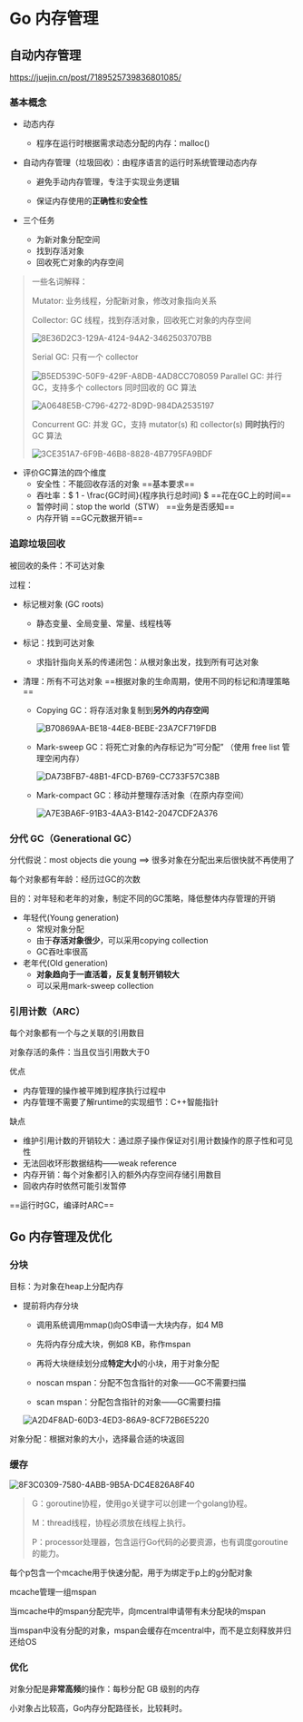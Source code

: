 # Go 内存管理

## 自动内存管理

https://juejin.cn/post/7189525739836801085/

### 基本概念

- 动态内存
  - 程序在运行时根据需求动态分配的内存：malloc()

- 自动内存管理（垃圾回收）：由程序语言的运行时系统管理动态内存

  - 避免手动内存管理，专注于实现业务逻辑

  - 保证内存使用的**正确性**和**安全性**

- 三个任务

  - 为新对象分配空间
  - 找到存活对象
  - 回收死亡对象的内存空间

> 一些名词解释：
>
> Mutator: 业务线程，分配新对象，修改对象指向关系
>
> Collector: GC 线程，找到存活对象，回收死亡对象的内存空间
>
> ![8E36D2C3-129A-4124-94A2-3462503707BB](https://gitee.com/Transmigration_zhou/pic/raw/master/8E36D2C3-129A-4124-94A2-3462503707BB.png)
>
> Serial GC: 只有一个 collector
>
> ![B5ED539C-50F9-429F-A8DB-4AD8CC708059](https://gitee.com/Transmigration_zhou/pic/raw/master/B5ED539C-50F9-429F-A8DB-4AD8CC708059.png)
> Parallel GC: 并行 GC，支持多个 collectors 同时回收的 GC 算法
>
> ![A0648E5B-C796-4272-8D9D-984DA2535197](https://gitee.com/Transmigration_zhou/pic/raw/master/A0648E5B-C796-4272-8D9D-984DA2535197.png)
>
> Concurrent GC: 并发 GC，支持 mutator(s) 和 collector(s) **同时执行**的 GC 算法
>
> ![3CE351A7-6F9B-46B8-8828-4B7795FA9BDF](https://gitee.com/Transmigration_zhou/pic/raw/master/3CE351A7-6F9B-46B8-8828-4B7795FA9BDF.png)



- 评价GC算法的四个维度
  - 安全性：不能回收存活的对象 ==基本要求==
  - 吞吐率：$ 1 - \frac{GC时间}{程序执行总时间} $ ==花在GC上的时间==
  - 暂停时间：stop the world（STW） ==业务是否感知==
  - 内存开销 ==GC元数据开销==



### 追踪垃圾回收

被回收的条件：不可达对象

过程：

- 标记根对象 (GC roots)

  - 静态变量、全局变量、常量、线程栈等

- 标记：找到可达对象

  - 求指针指向关系的传递闭包：从根对象出发，找到所有可达对象

- 清理：所有不可达对象 ==根据对象的生命周期，使用不同的标记和清理策略==

  - Copying GC：将存活对象复制到**另外的内存空间**

    ![B70869AA-BE18-44E8-BEBE-23A7CF719FDB](https://gitee.com/Transmigration_zhou/pic/raw/master/B70869AA-BE18-44E8-BEBE-23A7CF719FDB.png)

  - Mark-sweep GC：将死亡对象的內存标记为”可分配” （使用 free list 管理空闲内存）

    ![DA73BFB7-48B1-4FCD-B769-CC733F57C38B](https://gitee.com/Transmigration_zhou/pic/raw/master/DA73BFB7-48B1-4FCD-B769-CC733F57C38B.png)

  - Mark-compact GC：移动并整理存活对象（在原内存空间）

    ![A7E3BA6F-91B3-4AA3-B142-2047CDF2A376](https://gitee.com/Transmigration_zhou/pic/raw/master/A7E3BA6F-91B3-4AA3-B142-2047CDF2A376.png)

### 分代 GC（Generational GC）

分代假说：most objects die young ==> 很多对象在分配出来后很快就不再使用了

每个对象都有年龄：经历过GC的次数

目的：对年轻和老年的对象，制定不同的GC策略，降低整体内存管理的开销

- 年轻代(Young generation)
  - 常规对象分配
  - 由于**存活对象很少**，可以采用copying collection
  - GC吞吐率很高
- 老年代(Old generation)
  - **对象趋向于一直活着，反复复制开销较大**
  - 可以采用mark-sweep collection

### 引用计数（ARC）

每个对象都有一个与之关联的引用数目

对象存活的条件：当且仅当引用数大于0

优点

- 内存管理的操作被平摊到程序执行过程中
- 内存管理不需要了解runtime的实现细节：C++智能指针

缺点

- 维护引用计数的开销较大：通过原子操作保证对引用计数操作的原子性和可见性
- 无法回收环形数据结构——weak reference
- 内存开销：每个对象都引入的额外内存空间存储引用数目
- 回收内存时依然可能引发暂停

==运行时GC，编译时ARC==



## Go 内存管理及优化

### 分块

目标：为对象在heap上分配内存

- 提前将内存分块

  - 调用系统调用mmap()向OS申请一大块内存，如4 MB

  - 先将内存分成大块，例如8 KB，称作mspan

  - 再将大块继续划分成**特定大小**的小块，用于对象分配

  - noscan mspan：分配不包含指针的对象——GC不需要扫描

  - scan mspan：分配包含指针的对象——GC需要扫描

  ![A2D4F8AD-60D3-4ED3-86A9-8CF72B6E5220](https://gitee.com/Transmigration_zhou/pic/raw/master/A2D4F8AD-60D3-4ED3-86A9-8CF72B6E5220.png)

对象分配：根据对象的大小，选择最合适的块返回

### 缓存

![8F3C0309-7580-4ABB-9B5A-DC4E826A8F40](https://gitee.com/Transmigration_zhou/pic/raw/master/8F3C0309-7580-4ABB-9B5A-DC4E826A8F40.png)

> G：goroutine协程，使用go关键字可以创建一个golang协程。
>
> M：thread线程，协程必须放在线程上执行。
>
> P：processor处理器，包含运行Go代码的必要资源，也有调度goroutine的能力。

每个p包含一个mcache用于快速分配，用于为绑定于p上的g分配对象

mcache管理一组mspan

当mcache中的mspan分配完毕，向mcentral申请带有未分配块的mspan

当mspan中没有分配的对象，mspan会缓存在mcentral中，而不是立刻释放并归还给OS

### 优化

对象分配是**非常高频**的操作：每秒分配 GB 级别的内存

小对象占比较高，Go内存分配路径长，比较耗时。
